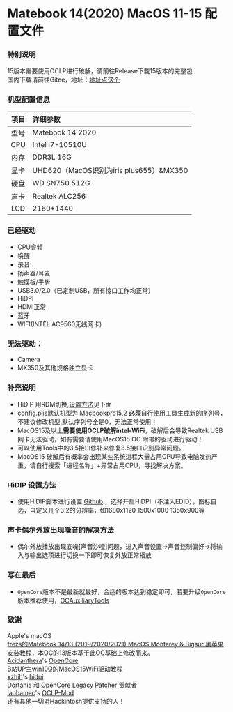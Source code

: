 # Matebook 14(2020) MacOS 11-15 配置文件

### 特别说明
15版本需要使用OCLP进行破解，请前往Release下载15版本的完整包  
国内下载请前往Gitee，地址：[地址点这个](https://gitee.com/ElmGatesCN/MateBook14-2020-OC)


### 机型配置信息
| 项目 | 详细参数|
| :--: | :-------------------- |
| 型号 | Matebook 14 2020    |
| CPU  | Intel i7-10510U |
|内存| DDR3L 16G|
| 显卡 | UHD620（MacOS识别为iris plus655）&MX350|
| 硬盘 | WD SN750 512G|
| 声卡 | Realtek ALC256 |
|LCD| 2160*1440|
  
### 已经驱动
* CPU睿频
* 唤醒
* 录音
* 扬声器/耳麦
* 触摸板/手势
* USB3.0/2.0（已定制USB，所有接口工作均正常）
* HiDPI
* HDMI正常
* 蓝牙
* WIFI(INTEL AC9560无线网卡)

### 无法驱动：
* Camera
* MX350及其他规格独立显卡

### 补充说明
* HiDIP 用RDM切换,[设置方法](#hidip-设置方法)见下面
* config.plis默认机型为 Macbookpro15,2 **必须**自行使用工具生成新的序列号，不建议修改机型,默认序列号全是0，无法正常使用！
* MacOS15及以上**需要使用OCLP破解intel-WiFi**，破解后会导致Realtek USB网卡无法驱动，如有需要请使用MacOS15 OC 附带的驱动进行驱动！
* 可以使用Tools中的3.5接口修补来修复3.5接口识别异常问题。
* MacOS15 破解后有概率会出现某些系统进程大量占用CPU导致电脑发热严重，请自行搜索「进程名称」+异常占用CPU，寻找解决方案。

### HiDIP 设置方法
* 使用HiDIP脚本进行设置 [Github](https://github.com/xzhih/one-key-hidpi) ，选择开启HiDPI（不注入EDID），图标自选，自定义几个3:2的分辨率，如1680x1120 1500x1000 1350x900等

### 声卡偶尔外放出现噪音的解决方法
* 偶尔外放播放出现底噪[声音沙哑]问题，进入声音设置->声音控制偏好->将输入与输出选项进行切换一下即可恢复外放正常播放

### 写在最后
* `OpenCore`版本不是最新就最好，合适的版本达到稳定即可，若要升级`OpenCore`版本推荐使用，[OCAuxiliaryTools](https://github.com/ic005k/OCAuxiliaryTools/blob/master/READMe-cn.md)

### 致谢
Apple's macOS  
[frezs的Matebook 14/13 (2019/2020/2021) MacOS Monterey & Bigsur 黑苹果安装教程](https://github.com/frezs/MateBook14-Hackintosh)，本OC的13版本基于此OC基础上修改而来。  
[Acidanthera](https://github.com/acidanthera)'s [OpenCore](https://github.com/acidanthera/OpenCorePkg)  
[B站UP主win10Q的MacOS15WiFi驱动教程](https://www.bilibili.com/video/BV1r5WyeyE3k/?vd_source=c3e90c8c0d8c4b38cb0f32fc94494c46)  
[xzhih](https://github.com/xzhih)'s [hidpi](https://github.com/xzhih/one-key-hidpi)  
[Dortania](https://github.com/dortania) 和 OpenCore Legacy Patcher 贡献者  
[laobamac](https://github.com/laobamac)'s [OCLP-Mod](https://github.com/laobamac/OCLP-Mod)  
还有其他一切对Hackintosh提供支持的人！  
